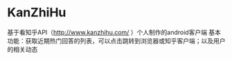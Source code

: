 # KanZhiHu
基于看知乎API（http://www.kanzhihu.com/ ）个人制作的android客户端
    基本功能：获取近期热门回答的列表，可以点击跳转到浏览器或知乎客户端；以及用户的相关动态
    
    

